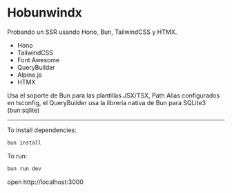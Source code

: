 # Hobunwindx

Probando un SSR usando Hono, Bun, TailwindCSS y HTMX.

* Hono
* TailwindCSS
* Font Awesome
* QueryBuilder
* Alpine.js
* HTMX

Usa el soporte de Bun para las plantillas JSX/TSX, Path Alias configurados en tsconfig, el QueryBuilder usa la librería nativa de Bun para SQLite3 (bun:sqlite)

---

To install dependencies:

```sh
bun install
```

To run:

```sh
bun run dev
```

open http://localhost:3000